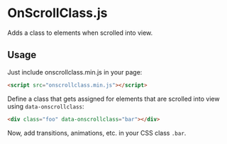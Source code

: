 # OnScrollClass.js

Adds a class to elements when scrolled into view.

## Usage

Just include onscrollclass.min.js in your page:

```html
<script src="onscrollclass.min.js"></script>
```

Define a class that gets assigned for elements that are scrolled into view using `data-onscrollclass`:

```html
<div class="foo" data-onscrollclass="bar"></div>
```

Now, add transitions, animations, etc. in your CSS class `.bar`.
